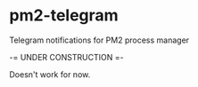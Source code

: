 # pm2-telegram
Telegram notifications for PM2 process manager

-= UNDER CONSTRUCTION =-

Doesn't work for now.

